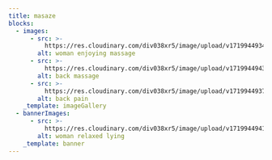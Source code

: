 ```yaml
---
title: masaze
blocks:
  - images:
      - src: >-
          https://res.cloudinary.com/div038xr5/image/upload/v1719944934/zdrava-rutina/massages/Relaxed-lady-receiving-a-massa_copy_qxudru.jpg
        alt: woman enjoying massage
      - src: >-
          https://res.cloudinary.com/div038xr5/image/upload/v1719944943/zdrava-rutina/massages/33_5f5fe63a-3de3-44a8-bb96-dc3027a320a9_grande_zu18b8.png
        alt: back massage
      - src: >-
          https://res.cloudinary.com/div038xr5/image/upload/v1719944937/zdrava-rutina/massages/WellstarFitness-GettyImages-1143400985_ga06ml.jpg
        alt: back pain
    _template: imageGallery
  - bannerImages:
      - src: >-
          https://res.cloudinary.com/div038xr5/image/upload/v1719944941/zdrava-rutina/massages/heroimage0.774931001563386131_qxqwf7.jpg
        alt: woman relaxed lying
    _template: banner
---
```


